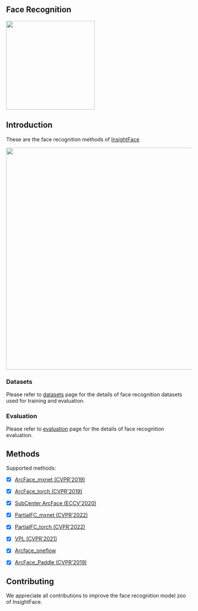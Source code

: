## Face Recognition


<div align="left">
  <img src="https://insightface.ai/assets/img/custom/logo3.jpg" width="240"/>
</div>


## Introduction

These are the face recognition methods of [InsightFace](https://insightface.ai)


<div align="left">
  <img src="https://insightface.ai/assets/img/github/facerecognitionfromvideo.PNG" width="600"/>
</div>


### Datasets

  Please refer to [datasets](_datasets_) page for the details of face recognition datasets used for training and evaluation.

### Evaluation

  Please refer to [evaluation](_evaluation_) page for the details of face recognition evaluation.


## Methods


Supported methods:

- [x] [ArcFace_mxnet (CVPR'2019)](arcface_mxnet)
- [x] [ArcFace_torch (CVPR'2019)](arcface_torch)
- [x] [SubCenter ArcFace (ECCV'2020)](subcenter_arcface)
- [x] [PartialFC_mxnet (CVPR'2022)](partial_fc)
- [x] [PartialFC_torch (CVPR'2022)](arcface_torch)
- [x] [VPL (CVPR'2021)](vpl)
- [x] [Arcface_oneflow](arcface_oneflow)
- [x] [ArcFace_Paddle (CVPR'2019)](arcface_paddle)


## Contributing

We appreciate all contributions to improve the face recognition model zoo of InsightFace. 


